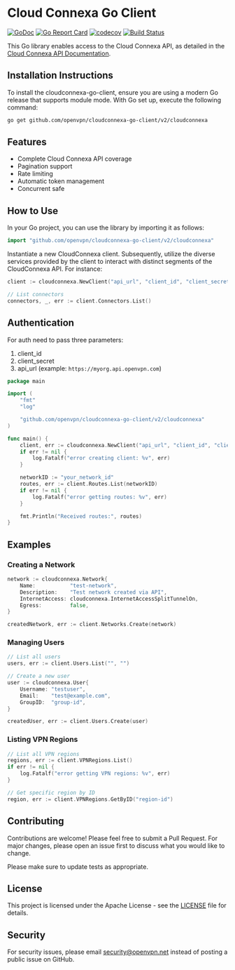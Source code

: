 # Cloud Connexa Go Client

[![GoDoc](https://img.shields.io/static/v1?label=godoc&message=reference&color=blue)](https://pkg.go.dev/github.com/openvpn/cloudconnexa-go-client/v2/cloudconnexa)
[![Go Report Card](https://goreportcard.com/badge/github.com/openvpn/cloudconnexa-go-client/v2)](https://goreportcard.com/report/github.com/openvpn/cloudconnexa-go-client/v2)
[![codecov](https://codecov.io/gh/openvpn/cloudconnexa-go-client/branch/main/graph/badge.svg)](https://codecov.io/gh/openvpn/cloudconnexa-go-client)
[![Build Status](https://github.com/openvpn/cloudconnexa-go-client/workflows/Go%20build/badge.svg)](https://github.com/openvpn/cloudconnexa-go-client/actions)

This Go library enables access to the Cloud Connexa API, as detailed in the [Cloud Connexa API Documentation](https://openvpn.net/cloud-docs/developer/cloudconnexa-api-v1-0.html).

## Installation Instructions

To install the cloudconnexa-go-client, ensure you are using a modern Go release that supports module mode. With Go set up, execute the following command:

```sh
go get github.com/openvpn/cloudconnexa-go-client/v2/cloudconnexa
```

## Features

- Complete Cloud Connexa API coverage
- Pagination support
- Rate limiting
- Automatic token management
- Concurrent safe

## How to Use

In your Go project, you can use the library by importing it as follows:

```go
import "github.com/openvpn/cloudconnexa-go-client/v2/cloudconnexa"
```

Instantiate a new CloudConnexa client. Subsequently, utilize the diverse services provided by the client to interact with distinct segments of the CloudConnexa API. For instance:

```go
client := cloudconnexa.NewClient("api_url", "client_id", "client_secret")

// List connectors
connectors, _, err := client.Connectors.List()
```

## Authentication

For auth need to pass three parameters:

1. client_id
2. client_secret
3. api_url (example: `https://myorg.api.openvpn.com`)

```go
package main

import (
    "fmt"
    "log"

    "github.com/openvpn/cloudconnexa-go-client/v2/cloudconnexa"
)

func main() {
    client, err := cloudconnexa.NewClient("api_url", "client_id", "client_secret")
    if err != nil {
        log.Fatalf("error creating client: %v", err)
    }

    networkID := "your_network_id"
    routes, err := client.Routes.List(networkID)
    if err != nil {
        log.Fatalf("error getting routes: %v", err)
    }

    fmt.Println("Received routes:", routes)
}
```

## Examples

### Creating a Network

```go
network := cloudconnexa.Network{
    Name:           "test-network",
    Description:    "Test network created via API",
    InternetAccess: cloudconnexa.InternetAccessSplitTunnelOn,
    Egress:         false,
}

createdNetwork, err := client.Networks.Create(network)
```

### Managing Users

```go
// List all users
users, err := client.Users.List("", "")

// Create a new user
user := cloudconnexa.User{
    Username: "testuser",
    Email:    "test@example.com",
    GroupID:  "group-id",
}

createdUser, err := client.Users.Create(user)
```

### Listing VPN Regions

```go
// List all VPN regions
regions, err := client.VPNRegions.List()
if err != nil {
    log.Fatalf("error getting VPN regions: %v", err)
}

// Get specific region by ID
region, err := client.VPNRegions.GetByID("region-id")
```

## Contributing

Contributions are welcome! Please feel free to submit a Pull Request. For major changes, please open an issue first to discuss what you would like to change.

Please make sure to update tests as appropriate.

## License

This project is licensed under the Apache License - see the [LICENSE](LICENSE) file for details.

## Security

For security issues, please email [security@openvpn.net](mailto:security@openvpn.net?subject=Security%20Issue%20in%20cloudconnexa-go-client%20github%20repository) instead of posting a public issue on GitHub.
